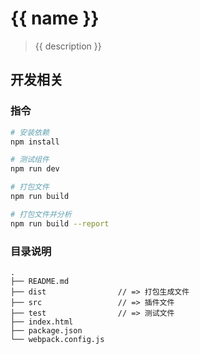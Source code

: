 # {{ name }}

> {{ description }}

## 开发相关

### 指令
``` bash
# 安装依赖
npm install

# 测试组件
npm run dev

# 打包文件
npm run build

# 打包文件并分析
npm run build --report
```
### 目录说明
```
.
├── README.md
├── dist                // => 打包生成文件
├── src                 // => 插件文件
├── test                // => 测试文件
├── index.html
├── package.json
└── webpack.config.js
```

